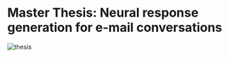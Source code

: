 
# Master Thesis: Neural response generation for e-mail conversations
<img src="misc/cover.jpg" witdh = "888" alt="thesis">
